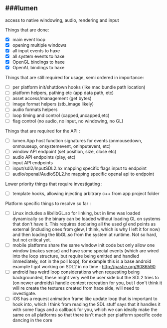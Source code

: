 ###lumen 
---

access to native windowing, audio, rendering and input

Things that are done:

- [x] main event loop
- [x] opening multiple windows
- [x] all input events to haxe
- [x] all system events to haxe
- [x] OpenGL bindings to haxe
- [x] OpenAL bindings to haxe

Things that are still required for usage, semi ordered in importance:

- [ ] per platform init/shutdown hooks (like mac bundle path location) 
- [ ] platform helpers, pathing etc (app data path, etc)
- [ ] asset access/management (get bytes)
- [ ] image format helpers (stb_image likely)
- [ ] audio formats helpers
- [ ] loop timing and control (capped,uncapped,etc) 
- [ ] flag control (no audio, no input, no windowing, no GL)

Things that are required for the API :

- [ ] lumen.App host function signatures for events (onmousedown, onmouseup, onsystemevent, oninputevent, etc)
- [ ] window API endpoint (set position, size, close etc)
- [ ] audio API endpoints (play, etc)
- [ ] input API endpoints
- [ ] input/sdl2/InputSDL2.hx mapping specific flags input to endpoint
- [ ] audio/openal/AudioSDL2.hx mapping specific openal api to endpoint

Lower priority things that require investigating :

- [ ] template hooks, allowing injecting arbitrary c++ from app project folder 

Platform specific things to resolve so far :

- [ ] Linux includes a lib/libGL.so for linking, but in lime was loaded dynamically so the binary can be loaded without loading GL on systems that don't have it. This requires declaring all the used gl end points as external (including ones from glew, I think, which is why I left it for now) and then loading the libGL.so from the system at runtime. Not so hard, but not critical yet.
- [ ] mobile platforms share the same window init code but only allow one window (makes sense) and have some special events (which are wired into the loop structure, but require being emitted and handled immediately, not in the poll loop), for example this is a base android example I got working on SDL2 in no time : http://pastie.org/9086590
- [ ] android has weird loop considerations when requesting being backgrounded, these might very well be user side but the SDL2 tries to (on newer androids) handle context recreation for you, but I don't think it will re create the textures created from haxe side, will need to investigate. 
- [ ] iOS has a request animation frame like update loop that is important to hook into, which I think from reading the SDL stuff says that it handles it with some flags and a callback for you, which we can ideally make the same on all platforms so that there isn't much per platform specific code dancing in the core 

